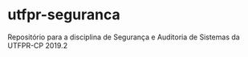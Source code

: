 # utfpr-seguranca
Repositório para a disciplina de Segurança e Auditoria de Sistemas da UTFPR-CP 2019.2
